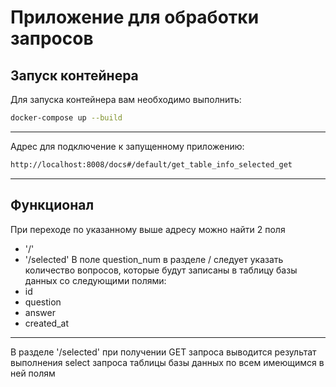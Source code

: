 # Приложение для обработки запросов
## Запуск контейнера
Для запуска контейнера вам необходимо выполнить:
```sh
docker-compose up --build
```
--------------------------------
Адрес для подключение к запущенному приложению:

```sh
http://localhost:8008/docs#/default/get_table_info_selected_get
```
--------------------------------
## Функционал
При переходе по указанному выше адресу можно найти 2 поля
- '/'
- '/selected'
В поле  question_num в разделе / следует указать количество вопросов,
которые будут записаны в таблицу базы данных со следующими полями:
- id
- question
- answer
- created_at
-------------------------------
В разделе '/selected' при получении GET запроса выводится результат выполнения select запроса таблицы базы данных по всем имеющимся в 
ней полям
